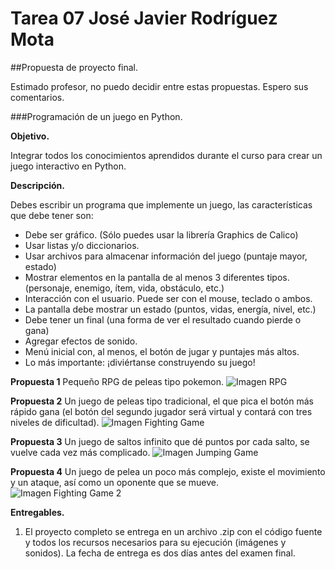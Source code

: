 # Tarea 07 José Javier Rodríguez Mota
##Propuesta de proyecto final.

Estimado profesor, no puedo decidir entre estas propuestas. Espero sus comentarios.

###Programación de un juego en Python.

**Objetivo.**

Integrar todos los conocimientos aprendidos durante el curso para crear un juego interactivo en Python.

**Descripción.**

Debes escribir un programa que implemente un juego, las características que debe tener son:

- Debe ser gráfico. (Sólo puedes usar la librería Graphics de Calico)
- Usar listas y/o diccionarios.
- Usar archivos para almacenar información del juego (puntaje mayor, estado)
- Mostrar elementos en la pantalla de al menos 3 diferentes tipos. (personaje, enemigo, ítem, vida, obstáculo, etc.)
- Interacción con el usuario. Puede ser con el mouse, teclado o ambos.
- La pantalla debe mostrar un estado (puntos, vidas, energía, nivel, etc.)
- Debe tener un final (una forma de ver el resultado cuando pierde o gana)
- Agregar efectos de sonido.
- Menú inicial con, al menos, el botón de jugar y puntajes más altos.
- Lo más importante: ¡diviértanse construyendo su juego!

**Propuesta 1**
Pequeño RPG de peleas tipo pokemon.
![Imagen RPG](http://classic.pokemongames.info/gba/4389/pokemon-fire-red-all-l5.png)

**Propuesta 2**
Un juego de peleas tipo tradicional, el que pica el botón más rápido gana (el botón del segundo jugador será virtual y contará con tres niveles de dificultad).
![Imagen Fighting Game](http://previews.123rf.com/images/nicescene/nicescene1404/nicescene140400004/27473447-two-robots-toy-fighting-Stock-Photo.jpg)

**Propuesta 3**
Un juego de saltos infinito que dé puntos por cada salto, se vuelve cada vez más complicado.
![Imagen Jumping Game](http://i.utdstc.com/screen/android/desc/doodle-jump-010.jpg)

**Propuesta 4**
Un juego de pelea un poco más complejo, existe el movimiento y un ataque, así como un oponente que se mueve.
![Imagen Fighting Game 2](http://kogames.net/game/s/super%20smash%20flash%202/super-smash-flash-2.jpg)


**Entregables.**

1. El proyecto completo se entrega en un archivo .zip con el código fuente y todos los recursos necesarios para su ejecución (imágenes y sonidos). La fecha de entrega es dos días antes del examen final.



